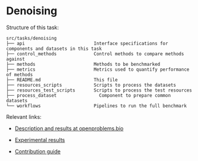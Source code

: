 # Denoising

Structure of this task:

    src/tasks/denoising
    ├── api                          Interface specifications for components and datasets in this task
    ├── control_methods              Control methods to compare methods against
    ├── methods                      Methods to be benchmarked
    ├── metrics                      Metrics used to quantify performance of methods
    ├── README.md                    This file
    ├── resources_scripts            Scripts to process the datasets
    ├── resources_test_scripts       Scripts to process the test resources
    ├── process_dataset                Component to prepare common datasets
    └── workflows                    Pipelines to run the full benchmark

Relevant links:

* [Description and results at openproblems.bio](https://openproblems.bio/benchmarks/denoising/)

* [Experimental results](https://openproblems-experimental.netlify.app/results/denoising/)

<!-- update this to openproblems.bio/guide when possible -->
* [Contribution guide](https://github.com/openproblems-bio/openproblems-v2/blob/main/CONTRIBUTING.md)
